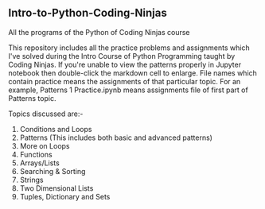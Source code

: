 ## Intro-to-Python-Coding-Ninjas
All the programs of the Python of Coding Ninjas course

This repository includes all the practice problems and assignments which I've solved during the Intro Course of Python Programming taught by Coding Ninjas. If you're unable to view the patterns properly in Jupyter notebook then double-click the markdown cell to enlarge. File names which contain practice means the assignments of that particular topic. For an example, Patterns 1 Practice.ipynb means assignments file of first part of Patterns topic.

Topics discussed are:-

1. Conditions and Loops
2. Patterns (This includes both basic and advanced patterns)
3. More on Loops
4. Functions
5. Arrays/Lists
6. Searching & Sorting
7. Strings
8. Two Dimensional Lists
9. Tuples, Dictionary and Sets
